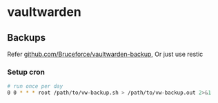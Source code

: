 # vaultwarden

## Backups

Refer [github.com/Bruceforce/vaultwarden-backup](https://github.com/Bruceforce/vaultwarden-backup), Or just use restic


### Setup cron

```sh
# run once per day
0 0 * * * root /path/to/vw-backup.sh > /path/to/vw-backup.out 2>&1
```